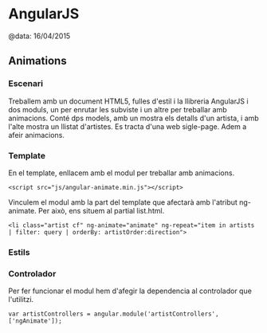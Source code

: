
# AngularJS

@data: 16/04/2015

## Animations

### Escenari

Treballem amb un document HTML5, fulles d'estil i la llibreria AngularJS i dos
moduls, un per enrutar les subviste i un altre per treballar amb animacions.
Conté dps models, amb un mostra els detalls d'un artista, i amb l'alte mostra un
llistat d'artistes. Es tracta d'una web sigle-page. Adem a afeir animacions.

### Template

En el template, enllacem amb el modul per treballar amb animacions.

```
<script src="js/angular-animate.min.js"></script>
```

Vinculem el modul amb la part del template que afectarà amb l'atribut
ng-animate. Per això, ens situem al partial list.html.

```
<li class="artist cf" ng-animate="animate" ng-repeat="item in artists | filter: query | orderBy: artistOrder:direction">
```

### Estils

### Controlador

Per fer funcionar el modul hem d'afegir la dependencia al controlador que
l'utilitzi.

```
var artistControllers = angular.module('artistControllers', ['ngAnimate']);
```
